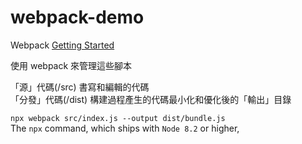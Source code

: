 # webpack-demo

Webpack [Getting Started](https://webpack.js.org/guides/getting-started/)  

使用 webpack 來管理這些腳本  

「源」代碼(/src) 書寫和編輯的代碼  
「分發」代碼(/dist) 構建過程產生的代碼最小化和優化後的「輸出」目錄  

`npx webpack src/index.js --output dist/bundle.js`  
The `npx` command, which ships with `Node 8.2` or higher,